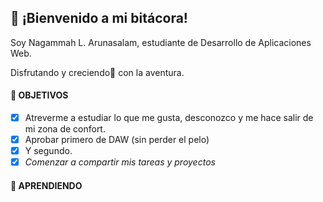 ## 👋 ¡Bienvenido a mi bitácora!

Soy Nagammah L. Arunasalam, estudiante de Desarrollo de Aplicaciones Web.

Disfrutando y creciendo🌱 con la aventura.

#### :abacus: OBJETIVOS
- [x] Atreverme a estudiar lo que me gusta, desconozco y me hace salir de mi zona de confort.
- [x] Aprobar primero de DAW (sin perder el pelo)
- [x] Y segundo.
- [x] _Comenzar a compartir mis tareas y proyectos_ 
 
#### :open_file_folder: APRENDIENDO




<!--
**NLArunasalam/NLArunasalam** is a ✨ _special_ ✨ repository because its `README.md` (this file) appears on your GitHub profile.

Here are some ideas to get you started:

- 🔭 I’m currently working on ...
- 🌱 I’m currently learning ...
- 👯 I’m looking to collaborate on ...
- 🤔 I’m looking for help with ...
- 💬 Ask me about ...
- 📫 How to reach me: ...
- 😄 Pronouns: ...
- ⚡ Fun fact: ...
-->
